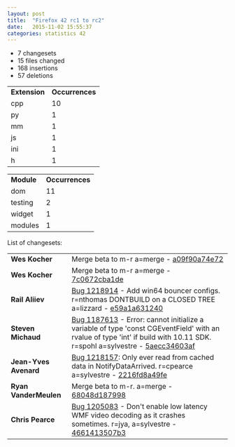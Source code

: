 ```yaml
---
layout: post
title:  "Firefox 42 rc1 to rc2"
date:   2015-11-02 15:55:37
categories: statistics 42
---
```


<p>
<ul>
<li>7 changesets</li>
<li>15 files changed</li>
<li>168 insertions</li>
<li>57 deletions</li>
</ul>
</p>
<p>
<table><tr><td><strong>Extension</strong></td><td><strong>Occurrences</strong></td></tr>
<tr><td>cpp</td><td>10</td></tr>
<tr><td>py</td><td>1</td></tr>
<tr><td>mm</td><td>1</td></tr>
<tr><td>js</td><td>1</td></tr>
<tr><td>ini</td><td>1</td></tr>
<tr><td>h</td><td>1</td></tr>
</table>
</p>
<p>
<table><tr><td><strong>Module</strong></td><td><strong>Occurrences</strong></td></tr>
<tr><td>dom</td><td>11</td></tr>
<tr><td>testing</td><td>2</td></tr>
<tr><td>widget</td><td>1</td></tr>
<tr><td>modules</td><td>1</td></tr>
</table>
</p>
<p>List of changesets:
<table>
<tr><td><strong>Wes Kocher</strong></td><td>Merge beta to m-r a=merge - <a href="https://hg.mozilla.org/releases/mozilla-release/rev/a09f90a74e72">a09f90a74e72</a></td></tr>
<tr><td><strong>Wes Kocher</strong></td><td>Merge beta to m-r a=merge - <a href="https://hg.mozilla.org/releases/mozilla-release/rev/7c0672cba1de">7c0672cba1de</a></td></tr>
<tr><td><strong>Rail Aliiev</strong></td><td><a href="https://bugzilla.mozilla.org/1218914">Bug 1218914</a> - Add win64 bouncer configs. r=nthomas DONTBUILD on a CLOSED TREE  a=lizzard - <a href="https://hg.mozilla.org/releases/mozilla-release/rev/e59a1a631240">e59a1a631240</a></td></tr>
<tr><td><strong>Steven Michaud</strong></td><td><a href="https://bugzilla.mozilla.org/1187613">Bug 1187613</a> - Error: cannot initialize a variable of type 'const CGEventField' with an rvalue of type 'int' if build with 10.11 SDK. r=spohl a=sylvestre - <a href="https://hg.mozilla.org/releases/mozilla-release/rev/5aecc34603af">5aecc34603af</a></td></tr>
<tr><td><strong>Jean-Yves Avenard</strong></td><td><a href="https://bugzilla.mozilla.org/1218157">Bug 1218157</a>: Only ever read from cached data in NotifyDataArrived. r=cpearce a=sylvestre - <a href="https://hg.mozilla.org/releases/mozilla-release/rev/2216fd8a49fe">2216fd8a49fe</a></td></tr>
<tr><td><strong>Ryan VanderMeulen</strong></td><td>Merge beta to m-r. a=merge - <a href="https://hg.mozilla.org/releases/mozilla-release/rev/68048d187998">68048d187998</a></td></tr>
<tr><td><strong>Chris Pearce</strong></td><td><a href="https://bugzilla.mozilla.org/1205083">Bug 1205083</a> - Don't enable low latency WMF video decoding as it crashes sometimes. r=jya, a=sylvestre - <a href="https://hg.mozilla.org/releases/mozilla-release/rev/4661413507b3">4661413507b3</a></td></tr>
</table>
</p>
